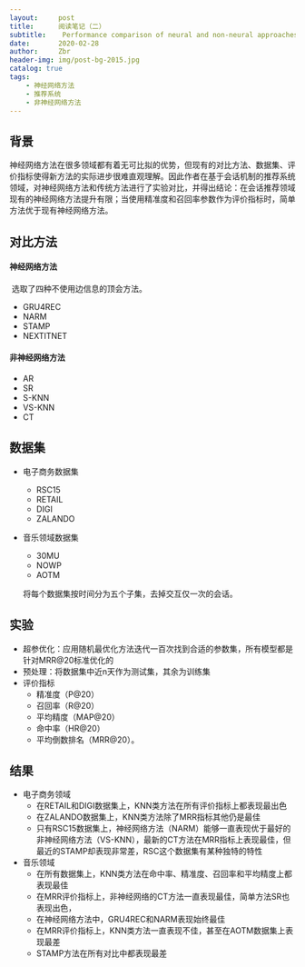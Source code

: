 ```yaml
---
layout:     post
title:      阅读笔记（二）
subtitle:    Performance comparison of neural and non-neural approaches to session-based recommendation
date:       2020-02-28
author:     Zbr
header-img: img/post-bg-2015.jpg
catalog: true
tags:
    - 神经网络方法
    - 推荐系统
    - 非神经网络方法
---
```


## 背景

​	神经网络方法在很多领域都有着无可比拟的优势，但现有的对比方法、数据集、评价指标使得新方法的实际进步很难直观理解。因此作者在基于会话机制的推荐系统领域，对神经网络方法和传统方法进行了实验对比，并得出结论：在会话推荐领域现有的神经网络方法提升有限；当使用精准度和召回率参数作为评价指标时，简单方法优于现有神经网络方法。



## 对比方法

#### 神经网络方法

​	选取了四种不使用边信息的顶会方法。

* GRU4REC
* NARM
* STAMP
* NEXTITNET

#### 非神经网络方法

* AR
* SR
* S-KNN
* VS-KNN
* CT



## 数据集

* 电子商务数据集

  * RSC15
  * RETAIL
  * DIGI
  * ZALANDO

* 音乐领域数据集

  * 30MU
  * NOWP
  * AOTM

  将每个数据集按时间分为五个子集，去掉交互仅一次的会话。



## 实验

* 超参优化：应用随机最优化方法迭代一百次找到合适的参数集，所有模型都是针对MRR@20标准优化的
* 预处理：将数据集中近n天作为测试集，其余为训练集
* 评价指标
  * 精准度（P@20）
  * 召回率（R@20）
  * 平均精度（MAP@20）
  * 命中率（HR@20） 
  * 平均倒数排名（MRR@20）。



## 结果

* 电子商务领域
  * 在RETAIL和DIGI数据集上，KNN类方法在所有评价指标上都表现最出色
  * 在ZALANDO数据集上，KNN类方法除了MRR指标其他仍是最佳
  * 只有RSC15数据集上，神经网络方法（NARM）能够一直表现优于最好的非神经网络方法（VS-KNN），最新的CT方法在MRR指标上表现最佳，但最近的STAMP却表现非常差，RSC这个数据集有某种独特的特性
* 音乐领域
  * 在所有数据集上，KNN类方法在命中率、精准度、召回率和平均精度上都表现最佳
  * 在MRR评价指标上，非神经网络的CT方法一直表现最佳，简单方法SR也表现出色，
  * 在神经网络方法中，GRU4REC和NARM表现始终最佳
  * 在MRR评价指标上，KNN类方法一直表现不佳，甚至在AOTM数据集上表现最差
  * STAMP方法在所有对比中都表现最差

